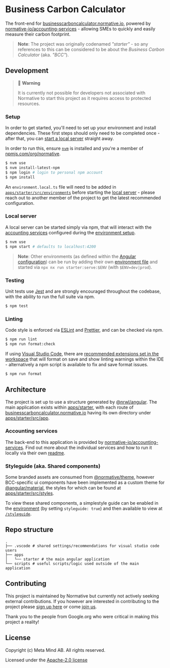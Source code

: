<!--
 Copyright 2022 Meta Mind AB
 
 Licensed under the Apache License, Version 2.0 (the "License");
 you may not use this file except in compliance with the License.
 You may obtain a copy of the License at
 
     http://www.apache.org/licenses/LICENSE-2.0
 
 Unless required by applicable law or agreed to in writing, software
 distributed under the License is distributed on an "AS IS" BASIS,
 WITHOUT WARRANTIES OR CONDITIONS OF ANY KIND, either express or implied.
 See the License for the specific language governing permissions and
 limitations under the License.
-->

# Business Carbon Calculator

The front-end for [businesscarboncalculator.normative.io](https://businesscarboncalculator.normative.io/), powered by [normative-io/accounting-services](https://github.com/normative-io/accounting-services) - allowing SMEs to quickly and easily measure their carbon footprint.

> **Note**: The project was originally codenamed _"starter"_ - so any references to this can be considered to be about the _Business Carbon Calculator_ (aka. _"BCC"_).

## Development

> 🚧 **Warning**
>
> It is currently not possible for developers not associated with Normative to
> start this project as it requires access to protected resources.

### Setup

In order to get started, you'll need to set up your environment and install dependencies. These first steps should only need to be completed once - after that, you can [start a local server](#local-server) straight away.

In order to run this, ensure [`nvm`](https://github.com/nvm-sh/nvm) is installed and you're a member of [npmjs.com/org/normative](https://www.npmjs.com/org/normative).

```sh
$ nvm use
$ nvm install-latest-npm
$ npm login # login to personal npm account
$ npm install
```

An `environment.local.ts` file will need to be added in [`apps/starter/src/environments`](tree/main/apps/starter/src/environments) before starting the [local server](#local-server) - please reach out to another member of the project to get the latest recommended configuration.

### Local server

A local server can be started simply via npm, that will interact with the [accounting services](#accounting-services) configured during the [environment setup](#setup).

```sh
$ nvm use
$ npm start # defaults to localhost:4200
```

> **Note**: Other environments (as defined within the [Angular configuration](angular.json)) can be run by adding their own [environment file](#setup) and started via `npx nx run starter:serve:$ENV` (with `$ENV=dev|prod`).

### Testing

Unit tests use [Jest](https://jestjs.io/) and are strongly encouraged throughout the codebase, with the ability to run the full suite via npm.

```sh
$ npm test
```

### Linting

Code style is enforced via [ESLint](https://eslint.org/) and [Prettier](https://prettier.io/), and can be checked via npm.

```sh
$ npm run lint
$ npm run format:check
```

If using [Visual Studio Code](https://code.visualstudio.com/), there are [recommended extensions set in the workspace](/.vscode/extensions.json) that will format on save and show linting warnings within the IDE - alternatively a npm script is available to fix and save format issues.

```sh
$ npm run format
```

## Architecture

The project is set up to use a structure generated by [@nrwl/angular](https://nx.dev/getting-started/nx-and-angular). The main application exists within [apps/starter](tree/main/apps/starter), with each route of [businesscarboncalculator.normative.io](https://businesscarboncalculator.normative.io/) having its own directory under [apps/starter/src/app](tree/main/apps/starter/src/app).

### Accounting services

The back-end to this application is provided by [normative-io/accounting-services](https://github.com/normative-io/accounting-services-public). Find out more about the individual services and how to run it locally via their own [readme](https://github.com/normative-io/accounting-services.public#readme).

### Styleguide (aka. Shared components)

Some branded assets are consumed from [@normative/theme](https://www.npmjs.com/package/@normative/theme), however BCC-specific ui components have been implemented as a custom theme for [@angular/material](https://material.angular.io/), the styles for which can be found at [apps/starter/src/styles](tree/main/apps/starter/src/styles).

To view these shared components, a simplestyle guide can be enabled in the [environment](#setup) (by setting `styleguide: true`) and then available to view at [`/styleguide`](http://localhost:4200/styleguide).

## Repo structure

```
.
├── .vscode # shared settings/recommendations for visual studio code users
├── apps
│   └── starter # the main angular application
└── scripts # useful scripts/logic used outside of the main application
```

## Contributing

This project is maintained by Normative but currently not actively seeking external contributions. If you however are interested in contributing to the project please [sign up here](https://docs.google.com/forms/d/e/1FAIpQLSe80c9nrHlAq6w2vUbeFSPVGG7IPqorKMkizhHJ98viwnT-OA/viewform?usp=sf_link) or come [join us](https://normative.io/jobs/).

Thank you to the people from Google.org who were critical in making this project a reality!

## License
Copyright (c) Meta Mind AB. All rights reserved.

Licensed under the [Apache-2.0 license](/LICENSE)
